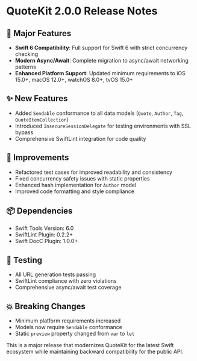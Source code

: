 # QuoteKit 2.0.0 Release Notes

## 🚀 Major Features

- **Swift 6 Compatibility**: Full support for Swift 6 with strict concurrency checking
- **Modern Async/Await**: Complete migration to async/await networking patterns  
- **Enhanced Platform Support**: Updated minimum requirements to iOS 15.0+, macOS 12.0+, watchOS 8.0+, tvOS 15.0+

## ✨ New Features

- Added `Sendable` conformance to all data models (`Quote`, `Author`, `Tag`, `QuoteItemCollection`)
- Introduced `InsecureSessionDelegate` for testing environments with SSL bypass
- Comprehensive SwiftLint integration for code quality

## 🔧 Improvements

- Refactored test cases for improved readability and consistency
- Fixed concurrency safety issues with static properties
- Enhanced hash implementation for `Author` model  
- Improved code formatting and style compliance

## 📦 Dependencies

- Swift Tools Version: 6.0
- SwiftLint Plugin: 0.2.2+
- Swift DocC Plugin: 1.0.0+

## 🧪 Testing

- All URL generation tests passing
- SwiftLint compliance with zero violations
- Comprehensive async/await test coverage

## 💥 Breaking Changes

- Minimum platform requirements increased
- Models now require `Sendable` conformance
- Static `preview` property changed from `var` to `let`

This is a major release that modernizes QuoteKit for the latest Swift ecosystem while maintaining backward compatibility for the public API.